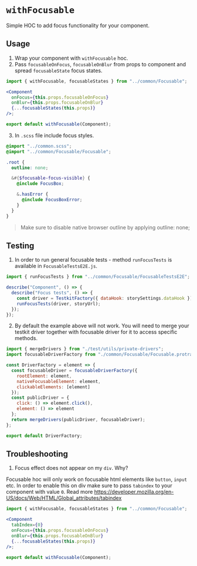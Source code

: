 # `withFocusable`

Simple HOC to add focus functionality for your component.

## Usage

1. Wrap your component with `withFocusable` hoc.
2. Pass `focusableOnFocus`, `focusableOnBlur` from props to component and spread `focusableState` focus states.

```jsx
import { withFocusable, focusableStates } from "../common/Focusable";

<Component
  onFocus={this.props.focusableOnFocus}
  onBlur={this.props.focusableOnBlur}
  {...focusableStates(this.props)}
/>;

export default withFocusable(Component);
```

3. In `.scss` file include focus styles.

```scss
@import "../common.scss";
@import "../common/Focusable/Focusable";

.root {
  outline: none;

  &#{$focusable-focus-visible} {
    @include FocusBox;

    &.hasError {
      @include FocusBoxError;
    }
  }
}
```

> Make sure to disable native browser outline by applying outline: none;

## Testing

1. In order to run general focusable tests - method `runFocusTests` is available in `FocusableTestsE2E.js`.

```jsx
import { runFocusTests } from "../common/Focusable/FocusableTestsE2E";

describe("Component", () => {
  describe("Focus tests", () => {
    const driver = TestkitFactory({ dataHook: storySettings.dataHook });
    runFocusTests(driver, storyUrl);
  });
});
```

2. By default the example above will not work. You will need to merge your testkit driver together with focusable driver for it to access specific methods.

```js
import { mergeDrivers } from "./test/utils/private-drivers";
import focusableDriverFactory from "./common/Focusable/Focusable.protractor.driver";

const DriverFactory = element => {
  const focusableDriver = focusableDriverFactory({
    rootElement: element,
    nativeFocusableElement: element,
    clickableElements: [element]
  });
  const publicDriver = {
    click: () => element.click(),
    element: () => element
  };
  return mergeDrivers(publicDriver, focusableDriver);
};

export default DriverFactory;
```

## Troubleshooting

1. Focus effect does not appear on my `div`. Why?

Focusable hoc will only work on focusable html elements like `button`, `input` etc. In order to enable this on div make sure to pass `tabindex` to your component with value `0`. Read more https://developer.mozilla.org/en-US/docs/Web/HTML/Global_attributes/tabindex

```jsx
import { withFocusable, focusableStates } from "../common/Focusable";

<Component
  tabIndex={0}
  onFocus={this.props.focusableOnFocus}
  onBlur={this.props.focusableOnBlur}
  {...focusableStates(this.props)}
/>;

export default withFocusable(Component);
```
